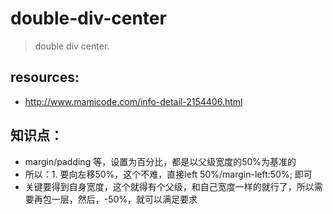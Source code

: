 # double-div-center
> double div center.

## resources:
+ http://www.mamicode.com/info-detail-2154406.html

## 知识点：
+ margin/padding 等，设置为百分比，都是以父级宽度的50%为基准的
+ 所以：1. 要向左移50%，这个不难，直接left 50%/margin-left:50%; 即可
+ 关键要得到自身宽度，这个就得有个父级，和自己宽度一样的就行了，所以需要再包一层，然后，-50%，就可以满足要求